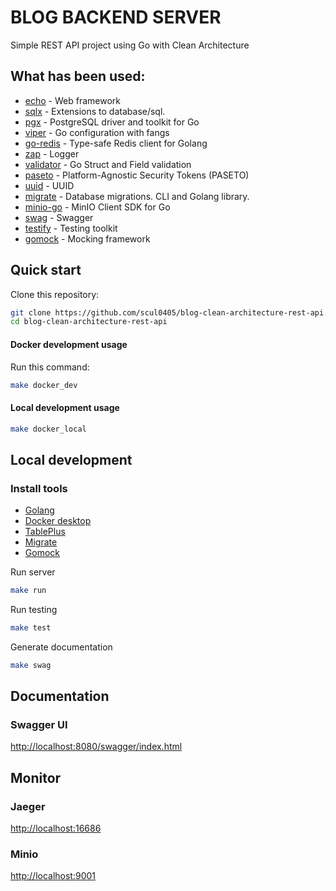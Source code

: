# BLOG BACKEND SERVER

Simple REST API project using Go with Clean Architecture

## What has been used:
* [echo](https://github.com/labstack/echo) - Web framework
* [sqlx](https://github.com/jmoiron/sqlx) - Extensions to database/sql.
* [pgx](https://github.com/jackc/pgx) - PostgreSQL driver and toolkit for Go
* [viper](https://github.com/spf13/viper) - Go configuration with fangs
* [go-redis](https://github.com/go-redis/redis) - Type-safe Redis client for Golang
* [zap](https://github.com/uber-go/zap) - Logger
* [validator](https://github.com/go-playground/validator) - Go Struct and Field validation
* [paseto](https://github.com/o1egl/paseto) - Platform-Agnostic Security Tokens (PASETO)
* [uuid](https://github.com/google/uuid) - UUID
* [migrate](https://github.com/golang-migrate/migrate) - Database migrations. CLI and Golang library.
* [minio-go](https://github.com/minio/minio-go) - MinIO Client SDK for Go
* [swag](https://github.com/swaggo/swag) - Swagger
* [testify](https://github.com/stretchr/testify) - Testing toolkit
* [gomock](https://github.com/golang/mock) - Mocking framework

## Quick start

Clone this repository:
```sh
git clone https://github.com/scul0405/blog-clean-architecture-rest-api.git
cd blog-clean-architecture-rest-api
```
#### Docker development usage

Run this command:
```sh
make docker_dev
```
#### Local development usage

```sh
make docker_local
```

## Local development

### Install tools

- [Golang](https://golang.org/)
- [Docker desktop](https://www.docker.com/products/docker-desktop)
- [TablePlus](https://tableplus.com/)
- [Migrate](https://github.com/golang-migrate/migrate/tree/master/cmd/migrate)
- [Gomock](https://github.com/golang/mock)

Run server
```sh
make run
```

Run testing
```sh
make test
```

Generate documentation
```sh
make swag
```

## Documentation

### Swagger UI
[http://localhost:8080/swagger/index.html](http://localhost:8080/swagger/index.html)

## Monitor

### Jaeger
[http://localhost:16686](http://localhost:16686)

### Minio
[http://localhost:9001](http://localhost:9001)

